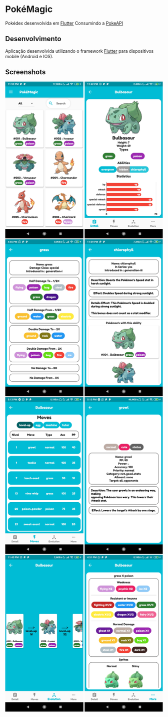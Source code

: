 # PokéMagic
Pokédex desenvolvida em [Flutter](https://flutter.dev/) Consumindo a [PokeAPI](https://pub.dev/packages/pokeapi)

## Desenvolvimento

Aplicação desenvolvida utilizando o framework [Flutter](https://flutter.dev/) para dispositivos mobile (Android e IOS).

## Screenshots

<img src="screenshots/principal.jpg" width=250>
<img src="screenshots/detalhes.jpg" width=250>
<img src="screenshots/detalhes_tipo.jpg" width=250>
<img src="screenshots/detalhes_habilidade.jpg" width=250>
<img src="screenshots/movimentos.jpg" width=250>
<img src="screenshots/detalhes_move.jpg" width=250>
<img src="screenshots/evolucao.jpg" width=250>
<img src="screenshots/more.jpg" width=250>

<!-- ![Principal](screenshots/principal.jpg)  -->
<!-- ![Detalhes](screenshots/detalhes.jpg)
![Evolucao](screenshots/movimentos.jpg)
![Detalhes Move](screenshots/detalhes_move.jpg)
![Evolucao](screenshots/evolucao.jpg) -->




